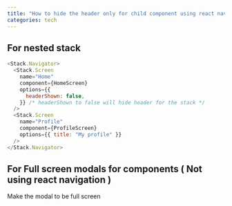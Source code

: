 ```yaml
---
title: "How to hide the header only for child component using react navigation v5?"
categories: tech
---
```


## For nested stack

```js
<Stack.Navigator>
  <Stack.Screen
    name="Home"
    component={HomeScreen}
    options={{
      headerShown: false,
    }} /* headerShown to false will hide header for the stack */
  />
  <Stack.Screen
    name="Profile"
    component={ProfileScreen}
    options={{ title: "My profile" }}
  />
</Stack.Navigator>
```

## For Full screen modals for components ( Not using react navigation )

Make the modal to be full screen
